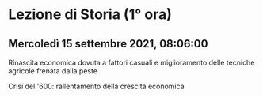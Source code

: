 # Lezione di Storia (1° ora)

## Mercoledì 15 settembre 2021, 08:06:00


Rinascita economica dovuta a fattori casuali e miglioramento delle tecniche agricole
frenata dalla peste

Crisi del '600: rallentamento della crescita economica

<!--stackedit_data:
eyJoaXN0b3J5IjpbNTAwNDc0MDQzXX0=
-->